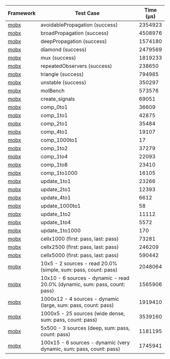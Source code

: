 | Framework | Test Case | Time (μs) |
| --- | --- | --- |
| [mobx](https://github.com/mobxjs/mobx.dart) | avoidablePropagation (success) | 2354923 |
| [mobx](https://github.com/mobxjs/mobx.dart) | broadPropagation (success) | 4508976 |
| [mobx](https://github.com/mobxjs/mobx.dart) | deepPropagation (success) | 1574180 |
| [mobx](https://github.com/mobxjs/mobx.dart) | diamond (success) | 2479569 |
| [mobx](https://github.com/mobxjs/mobx.dart) | mux (success) | 1819233 |
| [mobx](https://github.com/mobxjs/mobx.dart) | repeatedObservers (success) | 238650 |
| [mobx](https://github.com/mobxjs/mobx.dart) | triangle (success) | 794985 |
| [mobx](https://github.com/mobxjs/mobx.dart) | unstable (success) | 350297 |
| [mobx](https://github.com/mobxjs/mobx.dart) | molBench | 573576 |
| [mobx](https://github.com/mobxjs/mobx.dart) | create_signals | 69051 |
| [mobx](https://github.com/mobxjs/mobx.dart) | comp_0to1 | 36609 |
| [mobx](https://github.com/mobxjs/mobx.dart) | comp_1to1 | 42875 |
| [mobx](https://github.com/mobxjs/mobx.dart) | comp_2to1 | 35484 |
| [mobx](https://github.com/mobxjs/mobx.dart) | comp_4to1 | 19107 |
| [mobx](https://github.com/mobxjs/mobx.dart) | comp_1000to1 | 17 |
| [mobx](https://github.com/mobxjs/mobx.dart) | comp_1to2 | 37279 |
| [mobx](https://github.com/mobxjs/mobx.dart) | comp_1to4 | 22093 |
| [mobx](https://github.com/mobxjs/mobx.dart) | comp_1to8 | 23410 |
| [mobx](https://github.com/mobxjs/mobx.dart) | comp_1to1000 | 16105 |
| [mobx](https://github.com/mobxjs/mobx.dart) | update_1to1 | 23266 |
| [mobx](https://github.com/mobxjs/mobx.dart) | update_2to1 | 12393 |
| [mobx](https://github.com/mobxjs/mobx.dart) | update_4to1 | 6612 |
| [mobx](https://github.com/mobxjs/mobx.dart) | update_1000to1 | 58 |
| [mobx](https://github.com/mobxjs/mobx.dart) | update_1to2 | 11112 |
| [mobx](https://github.com/mobxjs/mobx.dart) | update_1to4 | 5572 |
| [mobx](https://github.com/mobxjs/mobx.dart) | update_1to1000 | 170 |
| [mobx](https://github.com/mobxjs/mobx.dart) | cellx1000 (first: pass, last: pass) | 73281 |
| [mobx](https://github.com/mobxjs/mobx.dart) | cellx2500 (first: pass, last: pass) | 246209 |
| [mobx](https://github.com/mobxjs/mobx.dart) | cellx5000 (first: pass, last: pass) | 590442 |
| [mobx](https://github.com/mobxjs/mobx.dart) | 10x5 - 2 sources - read 20.0% (simple, sum: pass, count: pass) | 2048064 |
| [mobx](https://github.com/mobxjs/mobx.dart) | 10x10 - 6 sources - dynamic - read 20.0% (dynamic, sum: pass, count: pass) | 1565906 |
| [mobx](https://github.com/mobxjs/mobx.dart) | 1000x12 - 4 sources - dynamic (large, sum: pass, count: pass) | 1919410 |
| [mobx](https://github.com/mobxjs/mobx.dart) | 1000x5 - 25 sources (wide dense, sum: pass, count: pass) | 3539160 |
| [mobx](https://github.com/mobxjs/mobx.dart) | 5x500 - 3 sources (deep, sum: pass, count: pass) | 1181195 |
| [mobx](https://github.com/mobxjs/mobx.dart) | 100x15 - 6 sources - dynamic (very dynamic, sum: pass, count: pass) | 1745941 |
